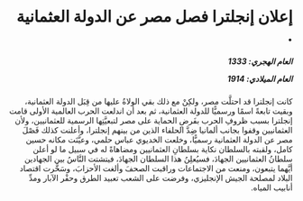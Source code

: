 <h1 dir="rtl">إعلان إنجلترا فصل مصر عن الدولة العثمانية .</h1>

<h5 dir="rtl">العام الهجري:  1333

العام الميلادي: 1914

</h5>

<p dir="rtl">كانت إنجلترا قد احتلَّت مصر، ولكِنْ مع ذلك بقي الولاةُ عليها من قِبَل الدولة العثمانية، وبقيت تابعةً اسمًا ورسميًّا للدولة العثمانية، ثم بعد أن اندلعت الحرب العالمية الأولى قامت إنجلترا بسبب ظروفِ الحرب بفَرضِ الحماية على مصر لتبعيَّتِها الرسمية للعثمانيين، ولأن العثمانيين وقفوا بجانب ألمانيا ضِدَّ الحلفاء الذين من بينهم إنجلترا، وأعلنت كذلك فَصْلَ مصر عن الدولة العثمانية رسميًّا، وخلعت الخديوي عباس حلمي، وعيَّنَت مكانه حسين كامل، ولقبته بالسلطان نكاية بسلطانِ العثمانيين ومضاهاةً له في سبيل ما لو أعلن سلطانُ العثمانيين الجهادَ، فسيُعلِنُ هذا السلطان الجهادَ، فيتشتت النَّاسُ بين الجهادين أيَّهما يتبعون، ومنعت من الاجتماعات وراقبت الصحفَ وألغت الأحزابَ، وسَخَّرت اقتصاد البلاد لمصلحة الجيش الإنجليزي، وفرضت على الشعب تعبيد الطرق وحفْر الآبار ومدِّ أنابيب المياه.</p></br>
